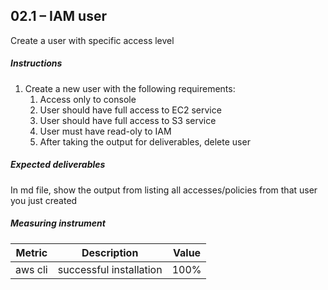 ## 02.1 – IAM user

Create a user with specific access level

##### Instructions

1. Create a new user with the following requirements:
   1. Access only to console
   2. User should have full access to EC2 service
   3. User should have full access to S3 service
   4. User must have read-oly to IAM
   5. After taking the output for deliverables, delete user


##### Expected deliverables 

In md file, show the output from listing all accesses/policies from that user you just created


##### Measuring instrument 

| Metric  |  Description | Value  |
| ------------ | ------------ | ------------ |
| aws cli | successful installation | 100% |
